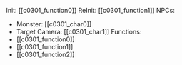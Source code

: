 Init: [[c0301_function0]]
ReInit: [[c0301_function1]]
NPCs:
- Monster: [[c0301_char0]]
- Target Camera: [[c0301_char1]]
Functions:
- [[c0301_function0]]
- [[c0301_function1]]
- [[c0301_function2]]

